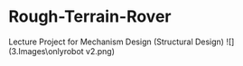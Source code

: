 # Rough-Terrain-Rover
Lecture Project for Mechanism Design (Structural Design)
![](3.Images\onlyrobot v2.png)